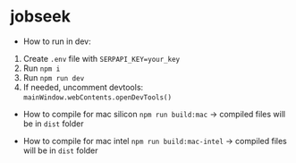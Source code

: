 # jobseek

- How to run in dev:

1. Create `.env` file with `SERPAPI_KEY=your_key`
2. Run `npm i`
3. Run `npm run dev`
4. If needed, uncomment devtools: `mainWindow.webContents.openDevTools()`

- How to compile for mac silicon `npm run build:mac` -> compiled files will be in `dist` folder

- How to compile for mac intel `npm run build:mac-intel` -> compiled files will be in `dist` folder
